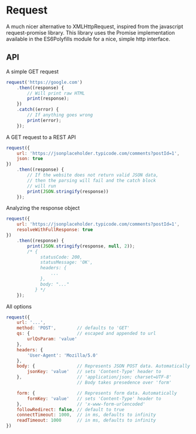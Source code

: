 # Request

A much nicer alternative to XMLHttpRequest, inspired from the javascript request-promise library. This library uses the Promise implementation available in the ES6Polyfills module for a nice, simple http interface.

## API

A simple GET request

```js
request('https://google.com')
    .then((response) {
        // Will print raw HTML
        print(response);
    })
    .catch((error) {
        // If anything goes wrong
        print(error);
    });
```

A GET request to a REST API

```js
request({
    url: 'https://jsonplaceholder.typicode.com/comments?postId=1',
    json: true
})
    .then((response) {
        // If the website does not return valid JSON data, 
        // then the parsing will fail and the catch block
        // will run
        print(JSON.stringify(response))
    });
```

Analyzing the response object

```js
request({
    url: 'https://jsonplaceholder.typicode.com/comments?postId=1',
    resolveWithFullResponse: true
})
    .then((response) {
        print(JSON.stringify(response, null, 2));
        /* {
             statusCode: 200,
             statusMessage: 'OK',
             headers: {
                 ...
             },
             body: "..."
           } */
    });
```

All options

```js
request({
    url: '...',
    method: 'POST',        // defaults to 'GET'
    qs: {                  // escaped and appended to url
        urlQsParam: 'value'
    },
    headers: {
        'User-Agent': 'Mozilla/5.0'
    },
    body: {                // Represents JSON POST data. Automatically
        jsonKey: 'value'   // sets 'Content-Type' header to 
    },                     // 'application/json; charset=UTF-8'
                           // Body takes presedence over 'form'

    form: {                // Represents form data. Automatically
        formKey: 'value'   // sets 'Content-Type' header to 
    },                     // 'x-www-form-urlencoded'
    followRedirect: false, // default to true
    connectTimeout: 1000,  // in ms, defaults to infinity
    readTimeout: 1000      // in ms, defaults to infinity
})
```